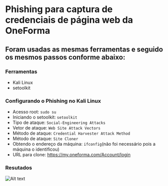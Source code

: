 # Phishing para captura de credenciais de página web da OneForma

## Foram usadas as mesmas ferramentas e seguido os mesmos passos conforme abaixo:

### Ferramentas

- Kali Linux
- setoolkit

### Configurando o Phishing no Kali Linux

- Acesso root: ``` sudo su ```
- Iniciando o setoolkit: ``` setoolkit ```
- Tipo de ataque: ``` Social-Engineering Attacks ```
- Vetor de ataque: ``` Web Site Attack Vectors ```
- Método de ataque: ```Credential Harvester Attack Method ```
- Método de ataque: ``` Site Cloner ```
- Obtendo o endereço da máquina: ``` ifconfig ```(não foi necessário pois a máquina o identificou)
- URL para clone: https://my.oneforma.com/Account/login

### Resutados

![Alt text](./passwd.png "Optional title")
